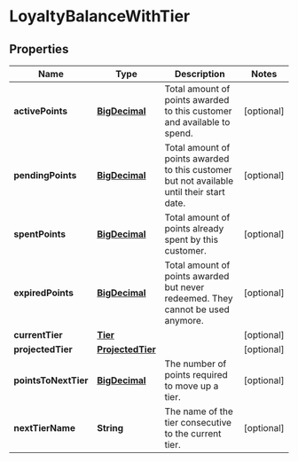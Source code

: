 

# LoyaltyBalanceWithTier


## Properties

Name | Type | Description | Notes
------------ | ------------- | ------------- | -------------
**activePoints** | [**BigDecimal**](BigDecimal.md) | Total amount of points awarded to this customer and available to spend. |  [optional]
**pendingPoints** | [**BigDecimal**](BigDecimal.md) | Total amount of points awarded to this customer but not available until their start date. |  [optional]
**spentPoints** | [**BigDecimal**](BigDecimal.md) | Total amount of points already spent by this customer. |  [optional]
**expiredPoints** | [**BigDecimal**](BigDecimal.md) | Total amount of points awarded but never redeemed. They cannot be used anymore. |  [optional]
**currentTier** | [**Tier**](Tier.md) |  |  [optional]
**projectedTier** | [**ProjectedTier**](ProjectedTier.md) |  |  [optional]
**pointsToNextTier** | [**BigDecimal**](BigDecimal.md) | The number of points required to move up a tier. |  [optional]
**nextTierName** | **String** | The name of the tier consecutive to the current tier. |  [optional]



